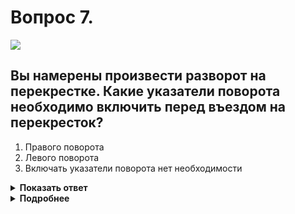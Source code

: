 # Вопрос 7.

![](https://s.drom.ru/i24228/pdd/tickets/2016/1543885470.jpg)

## Вы намерены произвести разворот на перекрестке. Какие указатели поворота необходимо включить перед въездом на перекресток?

1. Правого поворота
2. Левого поворота
3. Включать указатели поворота нет необходимости

<details>
<summary><b>Показать ответ</b></summary>
Правильный ответ: 1
</details>
<details>
<summary><b>Подробнее</b></summary>
Въезд на перекрёсток с круговым движением соответствует повороту направо. Соответственно включаете правый указатель поворота. Двигаясь по кругу, Вы не изменяете направление движения. Сигналы не используете. При съезде с перекрёстка опять совершаете правый поворот и опять заблаговременно включаете правый указатель поворота.
(«Дорожные знаки», пункт 8.1 ПДД)
</details>